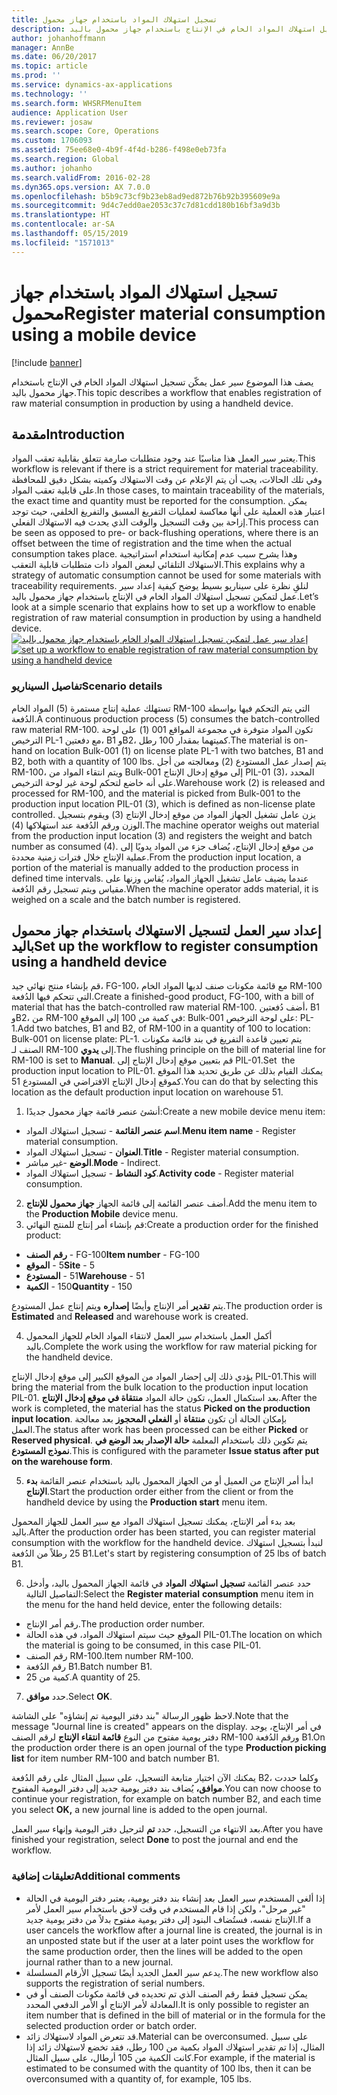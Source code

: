 ```yaml
---
title: تسجيل استهلاك المواد باستخدام جهاز محمول
description: يصف هذا الموضوع سير عمل يمكّن تسجيل استهلاك المواد الخام في الإنتاج باستخدام جهاز محمول باليد.
author: johanhoffmann
manager: AnnBe
ms.date: 06/20/2017
ms.topic: article
ms.prod: ''
ms.service: dynamics-ax-applications
ms.technology: ''
ms.search.form: WHSRFMenuItem
audience: Application User
ms.reviewer: josaw
ms.search.scope: Core, Operations
ms.custom: 1706093
ms.assetid: 75ee68e0-4b9f-4f4d-b286-f498e0eb73fa
ms.search.region: Global
ms.author: johanho
ms.search.validFrom: 2016-02-28
ms.dyn365.ops.version: AX 7.0.0
ms.openlocfilehash: b5b9c73cf9b23eb8ad9ed872b76b92b395609e9a
ms.sourcegitcommit: 9d4c7edd0ae2053c37c7d81cdd180b16bf3a9d3b
ms.translationtype: HT
ms.contentlocale: ar-SA
ms.lasthandoff: 05/15/2019
ms.locfileid: "1571013"
---
```

# <a name="register-material-consumption-using-a-mobile-device"></a><span data-ttu-id="26ab6-103">تسجيل استهلاك المواد باستخدام جهاز محمول</span><span class="sxs-lookup"><span data-stu-id="26ab6-103">Register material consumption using a mobile device</span></span>

[!include [banner](../includes/banner.md)]

<span data-ttu-id="26ab6-104">يصف هذا الموضوع سير عمل يمكّن تسجيل استهلاك المواد الخام في الإنتاج باستخدام جهاز محمول باليد.</span><span class="sxs-lookup"><span data-stu-id="26ab6-104">This topic describes a workflow that enables registration of raw material consumption in production by using a handheld device.</span></span>

<a name="introduction"></a><span data-ttu-id="26ab6-105">مقدمة</span><span class="sxs-lookup"><span data-stu-id="26ab6-105">Introduction</span></span>
------------

<span data-ttu-id="26ab6-106">يعتبر سير العمل هذا مناسبًا عند وجود متطلبات صارمة تتعلق بقابلية تعقب المواد.</span><span class="sxs-lookup"><span data-stu-id="26ab6-106">This workflow is relevant if there is a strict requirement for material traceability.</span></span> <span data-ttu-id="26ab6-107">وفي تلك الحالات، يجب أن يتم الإعلام عن وقت الاستهلاك وكميته بشكل دقيق للمحافظة على قابلية تعقب المواد.</span><span class="sxs-lookup"><span data-stu-id="26ab6-107">In those cases, to maintain traceability of the materials, the exact time and quantity must be reported for the consumption.</span></span> <span data-ttu-id="26ab6-108">يمكن اعتبار هذه العملية على أنها معاكسة لعمليات التفريغ المسبق والتفريغ الخلفي، حيث توجد إزاحة بين وقت التسجيل والوقت الذي يحدث فيه الاستهلاك الفعلي.</span><span class="sxs-lookup"><span data-stu-id="26ab6-108">This process can be seen as opposed to pre- or back-flushing operations, where there is an offset between the time of registration and the time when the actual consumption takes place.</span></span> <span data-ttu-id="26ab6-109">وهذا يشرح سبب عدم إمكانية استخدام استراتيجية الاستهلاك التلقائي لبعض المواد ذات متطلبات قابلية التعقب.</span><span class="sxs-lookup"><span data-stu-id="26ab6-109">This explains why a strategy of automatic consumption cannot be used for some materials with traceability requirements.</span></span> <span data-ttu-id="26ab6-110">لنلقِ نظرة على سيناريو بسيط يوضح كيفية إعداد سير عمل لتمكين تسجيل استهلاك المواد الخام في الإنتاج باستخدام جهاز محمول باليد.</span><span class="sxs-lookup"><span data-stu-id="26ab6-110">Let’s look at a simple scenario that explains how to set up a workflow to enable registration of raw material consumption in production by using a handheld device.</span></span> <span data-ttu-id="26ab6-111">[![إعداد سير عمل لتمكين تسجيل استهلاك المواد الخام باستخدام جهاز محمول باليد](./media/scenario3.png)](./media/scenario3.png)</span><span class="sxs-lookup"><span data-stu-id="26ab6-111">[![set up a workflow to enable registration of raw material consumption by using a handheld device](./media/scenario3.png)](./media/scenario3.png)</span></span>

### <a name="scenario-details"></a><span data-ttu-id="26ab6-112">تفاصيل السيناريو</span><span class="sxs-lookup"><span data-stu-id="26ab6-112">Scenario details</span></span>

<span data-ttu-id="26ab6-113">تستهلك عملية إنتاج مستمرة (5) المواد الخام RM-100 التي يتم التحكم فيها بواسطة الدُفعة.</span><span class="sxs-lookup"><span data-stu-id="26ab6-113">A continuous production process (5) consumes the batch-controlled raw material RM-100.</span></span> <span data-ttu-id="26ab6-114">تكون المواد متوفرة في مجموعة المواقع 001 (1) على لوحة الترخيص PL-1 مع دفعتين، B1 وB2، كميتهما بمقدار 100 رطل.</span><span class="sxs-lookup"><span data-stu-id="26ab6-114">The material is on-hand on location Bulk-001 (1) on license plate PL-1 with two batches, B1 and B2, both with a quantity of 100 lbs.</span></span> <span data-ttu-id="26ab6-115">يتم إصدار عمل المستودع (2) ومعالجته من أجل RM-100، ويتم انتقاء المواد من Bulk-001 إلى موقع إدخال الإنتاج PIL-01 (3)، المحدد على أنه خاضع لتحكم لوحة غير لوحة الترخيص.</span><span class="sxs-lookup"><span data-stu-id="26ab6-115">Warehouse work (2) is released and processed for RM-100, and the material is picked from Bulk-001 to the production input location PIL-01 (3), which is defined as non-license plate controlled.</span></span> <span data-ttu-id="26ab6-116">يزن عامل تشغيل الجهاز المواد من موقع إدخال الإنتاج (3) ويقوم بتسجيل الوزن ورقم الدُفعة عند استهلاكها (4).</span><span class="sxs-lookup"><span data-stu-id="26ab6-116">The machine operator weighs out material from the production input location (3) and registers the weight and batch number as consumed (4).</span></span> <span data-ttu-id="26ab6-117">من موقع إدخال الإنتاج، يُضاف جزء من المواد يدويًا إلى عملية الإنتاج خلال فترات زمنية محددة.</span><span class="sxs-lookup"><span data-stu-id="26ab6-117">From the production input location, a portion of the material is manually added to the production process in defined time intervals.</span></span> <span data-ttu-id="26ab6-118">عندما يضيف عامل تشغيل الجهاز المواد، يُقاس وزنها على مقياس ويتم تسجيل رقم الدُفعة.</span><span class="sxs-lookup"><span data-stu-id="26ab6-118">When the machine operator adds material, it is weighed on a scale and the batch number is registered.</span></span>

## <a name="set-up-theworkflow-to-register-consumption-using-a-handheld-device"></a><span data-ttu-id="26ab6-119">إعداد سير العمل لتسجيل الاستهلاك باستخدام جهاز محمول باليد</span><span class="sxs-lookup"><span data-stu-id="26ab6-119">Set up the workflow to register consumption using a handheld device</span></span>
<span data-ttu-id="26ab6-120">قم بإنشاء منتج نهائي جيد، FG-100، مع قائمة مكونات صنف‬ لديها المواد الخام RM-100 التي تتحكم فيها الدُفعة.</span><span class="sxs-lookup"><span data-stu-id="26ab6-120">Create a finished-good product, FG-100, with a bill of material that has the batch-controlled raw material RM-100.</span></span> <span data-ttu-id="26ab6-121">أضف دُفعتين، B1 وB2، من RM-100 في كمية من 100 إلى الموقع: Bulk-001 على لوحة الترخيص: PL-1.</span><span class="sxs-lookup"><span data-stu-id="26ab6-121">Add two batches, B1 and B2, of RM-100 in a quantity of 100 to location: Bulk-001 on license plate: PL-1.</span></span> <span data-ttu-id="26ab6-122">يتم تعيين قاعدة التفريغ في بند قائمة مكونات الصنف لـ RM-100 إلى **يدوي**.</span><span class="sxs-lookup"><span data-stu-id="26ab6-122">The flushing principle on the bill of material line for RM-100 is set to **Manual**.</span></span> <span data-ttu-id="26ab6-123">قم بتعيين موقع إدخال الإنتاج إلى PIL-01.</span><span class="sxs-lookup"><span data-stu-id="26ab6-123">Set  the production input location to PIL-01.</span></span> <span data-ttu-id="26ab6-124">يمكنك القيام بذلك عن طريق تحديد هذا الموقع كموقع إدخال الإنتاج الافتراضي في المستودع 51.</span><span class="sxs-lookup"><span data-stu-id="26ab6-124">You can do that by selecting this location as the default production input location on warehouse 51.</span></span>

1.  <span data-ttu-id="26ab6-125">أنشئ عنصر قائمة جهاز محمول جديدًا:</span><span class="sxs-lookup"><span data-stu-id="26ab6-125">Create a new mobile device menu item:</span></span> 

-    <span data-ttu-id="26ab6-126">**اسم عنصر القائمة** - تسجيل استهلاك المواد.</span><span class="sxs-lookup"><span data-stu-id="26ab6-126">**Menu item name** - Register material consumption.</span></span> 
-    <span data-ttu-id="26ab6-127">**العنوان** - تسجيل استهلاك المواد.</span><span class="sxs-lookup"><span data-stu-id="26ab6-127">**Title** - Register material consumption.</span></span> 
-    <span data-ttu-id="26ab6-128">**الوضع** -غير مباشر.</span><span class="sxs-lookup"><span data-stu-id="26ab6-128">**Mode** - Indirect.</span></span> 
-    <span data-ttu-id="26ab6-129">**كود النشاط** - تسجيل استهلاك المواد.</span><span class="sxs-lookup"><span data-stu-id="26ab6-129">**Activity code** - Register material consumption.</span></span>

2.  <span data-ttu-id="26ab6-130">أضف عنصر القائمة إلى قائمة الجهاز **جهاز محمول للإنتاج**.</span><span class="sxs-lookup"><span data-stu-id="26ab6-130">Add the menu item to the **Production Mobile** device menu.</span></span>
3.  <span data-ttu-id="26ab6-131">قم بإنشاء أمر إنتاج للمنتج النهائي‬:</span><span class="sxs-lookup"><span data-stu-id="26ab6-131">Create a production order for the finished product:</span></span> 

-    <span data-ttu-id="26ab6-132">**رقم الصنف** - FG-100</span><span class="sxs-lookup"><span data-stu-id="26ab6-132">**Item number** - FG-100</span></span> 
-    <span data-ttu-id="26ab6-133">**الموقع‏‎** - 5</span><span class="sxs-lookup"><span data-stu-id="26ab6-133">**Site** - 5</span></span> 
-    <span data-ttu-id="26ab6-134">**المستودع‏‎** - 51</span><span class="sxs-lookup"><span data-stu-id="26ab6-134">**Warehouse** - 51</span></span> 
-    <span data-ttu-id="26ab6-135">**الكمية‏‎** - 150</span><span class="sxs-lookup"><span data-stu-id="26ab6-135">**Quantity** - 150</span></span>

<span data-ttu-id="26ab6-136">يتم **تقدير** أمر الإنتاج وأيضًا **إصداره** ويتم إنتاج عمل المستودع.</span><span class="sxs-lookup"><span data-stu-id="26ab6-136">The production order is **Estimated** and **Released** and warehouse work is created.</span></span>

4.  <span data-ttu-id="26ab6-137">أكمل العمل باستخدام سير العمل لانتقاء المواد الخام للجهاز المحمول باليد.</span><span class="sxs-lookup"><span data-stu-id="26ab6-137">Complete the work using the workflow for raw material picking for the handheld device.</span></span>

<span data-ttu-id="26ab6-138">يؤدي ذلك إلى إحضار المواد من الموقع الكبير إلى موقع إدخال الإنتاج PIL-01.</span><span class="sxs-lookup"><span data-stu-id="26ab6-138">This will bring the material from the bulk location to the production input location PIL-01.</span></span> <span data-ttu-id="26ab6-139">بعد استكمال العمل، تكون حالة المواد **منتقاة في موقع إدخال الإنتاج**.</span><span class="sxs-lookup"><span data-stu-id="26ab6-139">After the work is completed, the material has the status **Picked on the production input location**.</span></span> <span data-ttu-id="26ab6-140">بإمكان الحالة أن تكون **منتقاة** أو **الفعلي المحجوز** بعد معالجة العمل.</span><span class="sxs-lookup"><span data-stu-id="26ab6-140">The status after work has been processed can be either **Picked** or **Reserved physical**.</span></span> <span data-ttu-id="26ab6-141">يتم تكوين ذلك باستخدام المعلمة **حالة الإصدار بعد الوضع في نموذج المستودع**.</span><span class="sxs-lookup"><span data-stu-id="26ab6-141">This is configured with the parameter **Issue status after put on the warehouse form**.</span></span>

5.  <span data-ttu-id="26ab6-142">ابدأ أمر الإنتاج من العميل أو من الجهاز المحمول باليد باستخدام عنصر القائمة **بدء الإنتاج**.</span><span class="sxs-lookup"><span data-stu-id="26ab6-142">Start the production order either from the client or from the handheld device by using the **Production start** menu item.</span></span>

<span data-ttu-id="26ab6-143">بعد بدء أمر الإنتاج، يمكنك تسجيل استهلاك المواد مع سير العمل للجهاز المحمول باليد.</span><span class="sxs-lookup"><span data-stu-id="26ab6-143">After the production order has been started, you can register material consumption with the workflow for the handheld device.</span></span> <span data-ttu-id="26ab6-144">لنبدأ بتسجيل استهلاك 25 رطلاً من الدُفعة B1.</span><span class="sxs-lookup"><span data-stu-id="26ab6-144">Let's start by registering consumption of 25 lbs of batch B1.</span></span>

6.  <span data-ttu-id="26ab6-145">حدد عنصر القائمة **تسجيل استهلاك** **المواد** في قائمة الجهاز المحمول باليد، وأدخل التفاصيل التالية:</span><span class="sxs-lookup"><span data-stu-id="26ab6-145">Select the **Register material** **consumption** menu item in the menu for the hand held device, enter the following details:</span></span> 

-    <span data-ttu-id="26ab6-146">رقم أمر الإنتاج.</span><span class="sxs-lookup"><span data-stu-id="26ab6-146">The production order number.</span></span> 
-    <span data-ttu-id="26ab6-147">الموقع حيث سيتم استهلاك المواد، في هذه الحالة PIL-01.</span><span class="sxs-lookup"><span data-stu-id="26ab6-147">The location on which the material is going to be consumed, in this case PIL-01.</span></span> 
-    <span data-ttu-id="26ab6-148">رقم الصنف RM-100.</span><span class="sxs-lookup"><span data-stu-id="26ab6-148">Item number RM-100.</span></span> 
-    <span data-ttu-id="26ab6-149">رقم الدُفعة B1.</span><span class="sxs-lookup"><span data-stu-id="26ab6-149">Batch number B1.</span></span> 
-    <span data-ttu-id="26ab6-150">كمية من 25.</span><span class="sxs-lookup"><span data-stu-id="26ab6-150">A quantity of 25.</span></span>

7.  <span data-ttu-id="26ab6-151">حدد **موافق**.</span><span class="sxs-lookup"><span data-stu-id="26ab6-151">Select **OK**.</span></span>

<span data-ttu-id="26ab6-152">لاحظ ظهور الرسالة "بند دفتر اليومية تم إنشاؤه" على الشاشة.</span><span class="sxs-lookup"><span data-stu-id="26ab6-152">Note that the message "Journal line is created" appears on the display.</span></span> <span data-ttu-id="26ab6-153">في أمر الإنتاج، يوجد دفتر يومية مفتوح من النوع **قائمة انتقاء الإنتاج‬** لرقم الصنف RM-100 ورقم الدُفعة B1.</span><span class="sxs-lookup"><span data-stu-id="26ab6-153">On the production order there is an open journal of the type **Production picking list** for item number RM-100 and batch number B1.</span></span> 

<span data-ttu-id="26ab6-154">يمكنك الآن اختيار متابعة التسجيل، على سبيل المثال على رقم الدُفعة B2، وكلما حددت **موافق،** يُضاف بند دفتر يومية جديد إلى دفتر اليومية المفتوح.</span><span class="sxs-lookup"><span data-stu-id="26ab6-154">You can now choose to continue your registration, for example on batch number B2, and each time you select **OK,** a new journal line is added to the open journal.</span></span> 

<span data-ttu-id="26ab6-155">بعد الانتهاء من التسجيل، حدد **تم** لترحيل دفتر اليومية وإنهاء سير العمل.</span><span class="sxs-lookup"><span data-stu-id="26ab6-155">After you have finished your registration, select **Done** to post the journal and end the workflow.</span></span>

### <a name="additional-comments"></a><span data-ttu-id="26ab6-156">تعليقات إضافية</span><span class="sxs-lookup"><span data-stu-id="26ab6-156">Additional comments</span></span> 

-   <span data-ttu-id="26ab6-157">إذا ألغى المستخدم سير العمل بعد إنشاء بند دفتر يومية، يعتبر دفتر اليومية في الحالة "غير مرحل"، ولكن إذا قام المستخدم في وقت لاحق باستخدام سير العمل لأمر الإنتاج نفسه، فستُضاف البنود إلى دفتر يومية مفتوح بدلاً من دفتر يومية جديد.</span><span class="sxs-lookup"><span data-stu-id="26ab6-157">If a user cancels the workflow after a journal line is created, the journal is in an unposted state but if the user at a later point uses the workflow for the same production order, then the lines will be added to the open journal rather than to a new journal.</span></span>
-   <span data-ttu-id="26ab6-158">يدعم سير العمل الجديد أيضًا تسجيل الأرقام المسلسلة.</span><span class="sxs-lookup"><span data-stu-id="26ab6-158">The new workflow also supports the registration of serial numbers.</span></span>
-   <span data-ttu-id="26ab6-159">يمكن تسجيل فقط رقم الصنف الذي تم تحديده في قائمة مكونات الصنف أو في المعادلة لأمر الإنتاج أو الأمر الدفعي المحدد.</span><span class="sxs-lookup"><span data-stu-id="26ab6-159">It is only possible to register an item number that is defined in the bill of material or in the formula for the selected production order or batch order.</span></span>
-   <span data-ttu-id="26ab6-160">قد تتعرض المواد لاستهلاك زائد.</span><span class="sxs-lookup"><span data-stu-id="26ab6-160">Material can be overconsumed.</span></span> <span data-ttu-id="26ab6-161">على سبيل المثال، إذا تم تقدير استهلاك المواد بكمية من 100 رطل، فقد تخضع لاستهلاك زائد إذا كانت الكمية من 105 أرطال، على سبيل المثال.</span><span class="sxs-lookup"><span data-stu-id="26ab6-161">For example, if the material is estimated to be consumed with the quantity of 100 lbs, then it can be overconsumed with a quantity of, for example, 105 lbs.</span></span>


